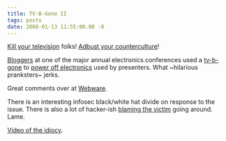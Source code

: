 ```yaml
---
title: TV-B-Gone II
tags: posts
date: 2008-01-13 11:55:00.00 -8
---
```

[Kill your television](http://www.turnoffyourtv.com/) folks! [Adbust your counterculture](http://www.adbusters.org/metas/corpo/blackspotshoes/index.php)!

[Bloggers](http://gizmodo.com/343348/confessions-the-meanest-thing-gizmodo-did-at-ces) at one of the major annual electronics conferences used a [tv-b-gone](http://www.grantstavely.com/tv-b-gone) to [power off electronics](http://www.news.com/8301-10784_3-9849168-7.html) used by presenters. What ~hilarious pranksters~ jerks.

Great comments over at [Webware](http://www.webware.com/8301-1_109-9848317-2.html).

There is an interesting infosec black/white hat divide on response to the issue. There is also a lot of hacker-ish [blaming the victim](http://en.wikipedia.org/wiki/Blame_the_victim) going around. Lame.

[Video of the idiocy](http://www.youtube.com/watch?v=YJRwZMG5GQ4).